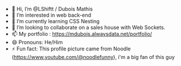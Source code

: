 - 👋 Hi, I’m @LShiftt / Dubois Mathis
- 👀 I’m interested in web back-end
- 🌱 I’m currently learning CSS Nesting
- 💞️ I’m looking to collaborate on a sales house with Web Sockets.
- 📫 My portfolio : https://mdubois.alwaysdata.net/portfolio/
- 😄 Pronouns: He/Him
- ⚡ Fun fact: This profile picture came from Noodle (https://www.youtube.com/@noodlefunny), i'm a big fan of this guy
